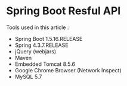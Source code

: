 # Spring Boot Resful API

Tools used in this article :

* Spring Boot 1.5.16.RELEASE
* Spring 4.3.7.RELEASE
* jQuery (webjars)
* Maven
* Embedded Tomcat 8.5.6
* Google Chrome Browser (Network Inspect)
* MySQL 5.7
